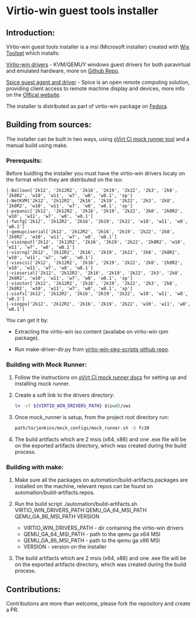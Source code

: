 # Virtio-win guest tools installer

## Introduction:

Virtio-win guest tools installer is a msi (Microsoft installer) created with [Wix Toolset](https://wixtoolset.org/releases/) which installs:

<u>Virtio-win drivers</u> - KVM/QEMUY windows guest drivers for both paravirtual and emulated hardware, more on [Github Repo](https://github.com/virtio-win/kvm-guest-drivers-windows).

<u>Spice guest agent and driver</u> - Spice is an open remote computing solution, providing client access to remote machine display and devices, more info on the [Offical website](https://www.spice-space.org).


The installer is distributed as part of virtio-win package on [Fedora](https://fedorapeople.org/groups/virt/virtio-win/repo/rpms/).

## Building from sources:

The installer can be built in two ways, using [oVirt CI mock runner tool](https://ovirt-infra-docs.readthedocs.io/en/latest/CI/Using_mock_runner/index.html) and a manual build using make.

### Prerequsits:

Before buidling the installer you must have the virtio-win drivers localy on the format which they are distributed on the iso:
```
|-Balloon['2k12', '2k12R2', '2k16', '2k19', '2k22', '2k3', '2k8', '2k8R2', 'w10', 'w11', 'w7', 'w8', 'w8.1', 'xp']
|-NetKVM['2k12', '2k12R2', '2k16', '2k19', '2k22', '2k3', '2k8', '2k8R2', 'w10', 'w11', 'w7', 'w8', 'w8.1', 'xp']
|-pvpanic['2k12', '2k12R2', '2k16', '2k19', '2k22', '2k8', '2k8R2', 'w10', 'w11', 'w7', 'w8', 'w8.1']
|-fwcfg['2k12', '2k12R2', '2k16', '2k19', '2k22', 'w10', 'w11', 'w8', 'w8.1']
|-qemupciserial['2k12', '2k12R2', '2k16', '2k19', '2k22', '2k8', '2k8R2', 'w10', 'w11', 'w7', 'w8', 'w8.1']
|-vioinput['2k12', '2k12R2', '2k16', '2k19', '2k22', '2k8R2', 'w10', 'w11', 'w7', 'w8', 'w8.1']
|-viorng['2k12', '2k12R2', '2k16', '2k19', '2k22', '2k8', '2k8R2', 'w10', 'w11', 'w7', 'w8', 'w8.1']
|-vioscsi['2k12', '2k12R2', '2k16', '2k19', '2k22', '2k8', '2k8R2', 'w10', 'w11', 'w7', 'w8', 'w8.1']
|-vioserial['2k12', '2k12R2', '2k16', '2k19', '2k22', '2k3', '2k8', '2k8R2', 'w10', 'w11', 'w7', 'w8', 'w8.1', 'xp']
|-viostor['2k12', '2k12R2', '2k16', '2k19', '2k22', '2k3', '2k8', '2k8R2', 'w10', 'w11', 'w7', 'w8', 'w8.1', 'xp']
|-viofs['2k12', '2k12R2', '2k16', '2k19', '2k22', 'w10', 'w11', 'w8', 'w8.1']
|-viogpu['2k12', '2k12R2', '2k16', '2k19', '2k22', 'w10', 'w11', 'w8', 'w8.1']
```
You can get it by:

- Extracting the virtio-win iso content (availabe on virtio-win rpm package).

- Run make-driver-dir.py from [virtio-win-pkg-scripts github repo](https://github.com/crobinso/virtio-win-pkg-scripts).

### Building with Mock Runner:

1. Follow the instructions on [oVirt CI mock runner docs](https://ovirt-infra-docs.readthedocs.io/en/latest/CI/Using_mock_runner/index.html) for setting up and installing mock runner.

2. Create a soft link to the drivers directory:
   
   ```bash
   ln -sf ${VIRTIO_WIN_DRIVERS_PATH} $(pwd)/vwi 
   ```

3. Once mock_runner is setup, from the project root directory run:
   
   ```bash
   path/to/jenkins/mock_configs/mock_runner.sh -b fc30
   ```

4. The build artifacts which are 2 msis (x64, x86) and one .exe file will be on the exported artifacts directory, which was created during the build process.

### Building with make:

1. Make sure all the packages on automation/build-artifacts.packages are installed on the machine, relevant repos can be found on automation/build-artifacts.repos.

2. Run the build script ./automation/build-artifacts.sh VIRTIO_WIN_DRIVERS_PATH QEMU_GA_64_MSI_PATH QEMU_GA_86_MSI_PATH VERSION

   - VIRTIO_WIN_DRIVERS_PATH - dir containing the virtio-win drivers
   - QEMU_GA_64_MSI_PATH - path to the qemu ga x64 MSI
   - QEMU_GA_86_MSI_PATH - path to the qemu ga x86 MSI
   - VERSION - version on the installer

3. The build artifacts which are 2 msis (x64, x86) and one .exe file will be on the exported artifacts directory, which was created during the build process.

## Contributions:

Contributions are more than welcome, please fork the repository and create a PR.
